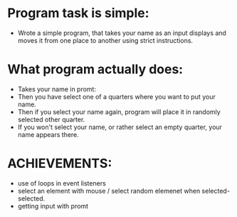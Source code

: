 # Program task is simple:
* Wrote a simple program, that takes your name as an input
displays and moves it from one place to another using strict instructions.

# What program actually does:
* Takes your name in promt:
* Then you have select one of a quarters where you want to put your name.
* Then if you select your name again, program will place it in randomly selected other quarter.
* If you won't select your name, or rather select an empty quarter, your name appears there.

# ACHIEVEMENTS:

* use of loops in event listeners
* select an element with mouse / select random elemenet when selected-selected.
* getting input with promt